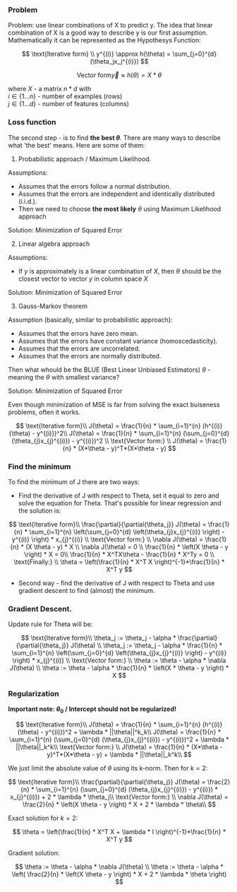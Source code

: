 
### Problem

Problem: use linear combinations of X to predict y. The idea that linear combination of X is a good way to describe y is our first assumption. Mathematically it can be represented as the Hypothesys Function: 

$$
\text{Iterative form} \\
y^{(i)} \approx h(\theta) = \sum_{j=0}^{d} (\theta_jx_j^{(i)})
$$


$$
\text{Vector form} 
\vec{y} \approx h(\theta) = X*\theta
$$

where $X$ - a matrix $n*d$ with  
$i \in \{1 ... n\}$ - number of examples (rows)  
$j \in \{1 ... d\}$ - number of features (columns)

### Loss function

The second step - is to find **the best $\theta$**. There are many ways to describe what 'the best' means. Here are some of them:
1. Probabilistic approach / Maximum Likelihood.

Assumptions:
* Assumes that the errors follow a normal distribution.
* Assumes that the errors are independent and identically distributed (i.i.d.).
* Then we need to choose **the most likely** $\theta$ using Maximum Likelihood approach

Solution:
Minimization of Squared Error

2. Linear algebra approach

Assumptions:
* If $y$ is approximately is a linear combination of $X$, then $\theta$ should be the closest vector to vector $y$ in column space $X$

Solution:
Minimization of Squared Error

3. Gauss-Markov theorem

Assumption (basically, similar to probabilistic approach):
* Assumes that the errors have zero mean.
* Assumes that the errors have constant variance (homoscedasticity).
* Assumes that the errors are uncorrelated.
* Assumes that the errors are normally distributed.

Then what whould be the BLUE (Best Linear Unbiased Estimators) $\theta$ - meaning the $\theta$ with smallest variance?

Solution:
Minimization of Squared Error

Even though minimization of MSE is far from solving the exact buiseness problems, often it works.

$$
\text{Iterative form}\\
J(\theta) = \frac{1}{n} * \sum_{i=1}^{n} (h^{(i)}(\theta) - y^{(i)})^2\\
J(\theta) = \frac{1}{n} * \sum_{i=1}^{n} (\sum_{j=0}^{d} (\theta_{j}x_{j}^{(i)}) - y^{(i)})^2 \\
\text{Vector form:} \\
J(\theta) = \frac{1}{n} * (X*\theta - y)^T*(X*\theta - y)
$$

### Find the minimum

To find the minimum of J there are two ways:
* Find the derivative of J with respect to Theta, set it equal to zero and solve the equation for Theta. That's possible for linear regression and the solution is:

$$
\text{Iterative form}\\
\frac{\partial}{\partial{\theta_j}} J(\theta) = \frac{1}{n} * \sum_{i=1}^{n} \left(\sum_{j=0}^{d} \left(\theta_{j}x_{j}^{(i)} \right) - y^{(i)} \right) * x_{j}^{(i)} \\
\text{Vector form:} \\
\nabla J(\theta) = \frac{1}{n} * (X \theta - y) * X \\
\nabla J(\theta) = 0 \\
\frac{1}{n} * \left(X \theta - y \right) * X = 0\\
\frac{1}{n} * X^TX\theta - \frac{1}{n} * X^Ty = 0 \\
\text{Finally:} \\
\theta = \left(\frac{1}{n} * X^T X \right)^{-1}*\frac{1}{n} * X^T y
$$
* Second way - find the derivative of J with respect to Theta and use gradient descent to find (almost) the minimum.

### Gradient Descent.

Update rule for Theta will be:

$$
\text{Iterative form}\\
\theta_j := \theta_j - \alpha * \frac{\partial}{\partial{\theta_j}} J(\theta) \\
\theta_j := \theta_j - \alpha * \frac{1}{n} * \sum_{i=1}^{n} \left(\sum_{j=0}^{d} \left(\theta_{j}x_{j}^{(i)} \right) - y^{(i)} \right) * x_{j}^{(i)} \\
\text{Vector form:} \\
\theta := \theta - \alpha * \nabla J(\theta) \\
\theta := \theta - \alpha * \frac{1}{n} * \left(X * \theta - y \right) * X
$$

### Regularization

**Important note: $\theta_0 \text{ / Intercept}$ should not be regularized!**

$$
\text{Iterative form}\\
J(\theta) = \frac{1}{n} * \sum_{i=1}^{n} (h^{(i)}(\theta) - y^{(i)})^2 + \lambda * ||\theta||^k_k\\
J(\theta) = \frac{1}{n} * \sum_{i=1}^{n} (\sum_{j=0}^{d} (\theta_{j}x_{j}^{(i)}) - y^{(i)})^2  + \lambda * ||\theta||_k^k\\
\text{Vector form:} \\
J(\theta) = \frac{1}{n} * (X*\theta - y)^T*(X*\theta - y) + \lambda * ||\theta||_k^k\\
$$

We just limit the absolute value of $\theta$ using its k-norm. Then for $k = 2$:

$$
\text{Iterative form}\\
\frac{\partial}{\partial{\theta_j}} J(\theta) = \frac{2}{n} * \sum_{i=1}^{n} (\sum_{j=0}^{d} (\theta_{j}x_{j}^{(i)}) - y^{(i)}) * x_{j}^{(i)}) + 2 * \lambda * \theta_j\\
\text{Vector form:} \\
\nabla J(\theta) = \frac{2}{n} * \left(X \theta - y \right) * X  + 2 * \lambda * \theta\\
$$

Exact solution for $k = 2$:

$$
\theta = \left(\frac{1}{n} * X^T X + \lambda * I \right)^{-1}*\frac{1}{n} * X^T y
$$

Gradient solution:

$$
\theta := \theta - \alpha * \nabla J(\theta) \\
\theta := \theta - \alpha * \left( \frac{2}{n} * \left(X \theta - y \right) * X  + 2 * \lambda * \theta \right)
$$

